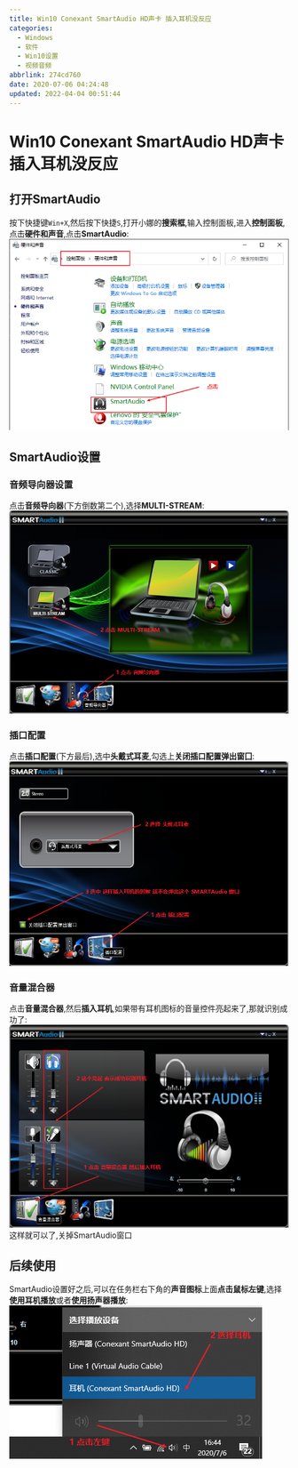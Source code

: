 ```yaml
---
title: Win10 Conexant SmartAudio HD声卡 插入耳机没反应
categories: 
  - Windows
  - 软件
  - Win10设置
  - 视频音频
abbrlink: 274cd760
date: 2020-07-06 04:24:48
updated: 2022-04-04 00:51:44
---
```

# Win10 Conexant SmartAudio HD声卡 插入耳机没反应
## 打开SmartAudio
按下快捷键`Win+X`,然后按下快捷`S`,打开小娜的**搜索框**,输入控制面板,进入**控制面板**,点击**硬件和声音**,点击**SmartAudio**:
![图片](https://raw.githubusercontent.com/lanlan2017/images/master/Blog/Windows/software/Win10Settings/VideoAndAudio/Win10ConexantSmartAudioHDSoundCard/NothingHappensWhenIPlugInMyHeadphones/1.png)
## SmartAudio设置
### 音频导向器设置
点击**音频导向器**(下方倒数第二个),选择**MULTI-STREAM**:
![图片](https://raw.githubusercontent.com/lanlan2017/images/master/Blog/Windows/software/Win10Settings/VideoAndAudio/Win10ConexantSmartAudioHDSoundCard/NothingHappensWhenIPlugInMyHeadphones/2.png)
### 插口配置
点击**插口配置**(下方最后),选中**头戴式耳麦**,勾选上**关闭插口配置弹出窗囗**:
![图片](https://raw.githubusercontent.com/lanlan2017/images/master/Blog/Windows/software/Win10Settings/VideoAndAudio/Win10ConexantSmartAudioHDSoundCard/NothingHappensWhenIPlugInMyHeadphones/3.png)
### 音量混合器
点击**音量混合器**,然后**插入耳机**,如果带有耳机图标的音量控件亮起来了,那就识别成功了:
![图片](https://raw.githubusercontent.com/lanlan2017/images/master/Blog/Windows/software/Win10Settings/VideoAndAudio/Win10ConexantSmartAudioHDSoundCard/NothingHappensWhenIPlugInMyHeadphones/4.png)
这样就可以了,关掉SmartAudio窗口
## 后续使用
SmartAudio设置好之后,可以在任务栏右下角的**声音图标**上面**点击鼠标左键**,选择**使用耳机播放**或者**使用扬声器播放**:
![图片](https://raw.githubusercontent.com/lanlan2017/images/master/Blog/Windows/software/Win10Settings/VideoAndAudio/Win10ConexantSmartAudioHDSoundCard/NothingHappensWhenIPlugInMyHeadphones/5.png)

<!--
Blog/Windows/software/Win10Settings/VideoAndAudio/Win10ConexantSmartAudioHDSoundCard/NothingHappensWhenIPlugInMyHeadphones/
-->
